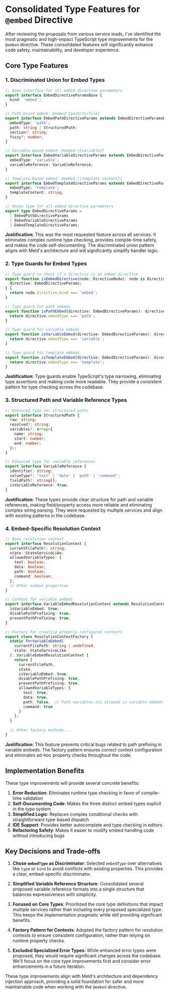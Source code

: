 # Consolidated Type Features for `@embed` Directive

After reviewing the proposals from various service leads, I've identified the most pragmatic and high-impact TypeScript type improvements for the `@embed` directive. These consolidated features will significantly enhance code safety, maintainability, and developer experience.

## Core Type Features

### 1. Discriminated Union for Embed Types

```typescript
// Base interface for all embed directive parameters
export interface EmbedDirectiveParamsBase {
  kind: 'embed';
}

// Path-based embed: @embed [path/to/file]
export interface EmbedPathDirectiveParams extends EmbedDirectiveParamsBase {
  embedType: 'path';
  path: string | StructuredPath;
  section?: string;
  fuzzy?: number;
}

// Variable-based embed: @embed {{variable}}
export interface EmbedVariableDirectiveParams extends EmbedDirectiveParamsBase {
  embedType: 'variable';
  variableReference: VariableReference;
}

// Template-based embed: @embed [[template content]]
export interface EmbedTemplateDirectiveParams extends EmbedDirectiveParamsBase {
  embedType: 'template';
  templateContent: string;
}

// Union type for all embed directive parameters
export type EmbedDirectiveParams = 
  | EmbedPathDirectiveParams 
  | EmbedVariableDirectiveParams 
  | EmbedTemplateDirectiveParams;
```

**Justification:** This was the most requested feature across all services. It eliminates complex runtime type checking, provides compile-time safety, and makes the code self-documenting. The discriminated union pattern aligns with Meld's architecture and will significantly simplify handler logic.

### 2. Type Guards for Embed Types

```typescript
// Type guard to check if a directive is an embed directive
export function isEmbedDirective(node: DirectiveNode): node is DirectiveNode & {
  directive: EmbedDirectiveParams;
} {
  return node.directive.kind === 'embed';
}

// Type guard for path embeds
export function isPathEmbed(directive: EmbedDirectiveParams): directive is EmbedPathDirectiveParams {
  return directive.embedType === 'path';
}

// Type guard for variable embeds
export function isVariableEmbed(directive: EmbedDirectiveParams): directive is EmbedVariableDirectiveParams {
  return directive.embedType === 'variable';
}

// Type guard for template embeds
export function isTemplateEmbed(directive: EmbedDirectiveParams): directive is EmbedTemplateDirectiveParams {
  return directive.embedType === 'template';
}
```

**Justification:** Type guards enable TypeScript's type narrowing, eliminating type assertions and making code more readable. They provide a consistent pattern for type checking across the codebase.

### 3. Structured Path and Variable Reference Types

```typescript
// Enhanced type for structured paths
export interface StructuredPath {
  raw: string;
  resolved?: string;
  variables?: Array<{
    name: string;
    start: number;
    end: number;
  }>;
}

// Enhanced type for variable references
export interface VariableReference {
  identifier: string;
  valueType?: 'text' | 'data' | 'path' | 'command';
  fieldPath?: string[];
  isVariableReference: true;
}
```

**Justification:** These types provide clear structure for path and variable references, making field/property access more reliable and eliminating complex string parsing. They were requested by multiple services and align with existing patterns in the codebase.

### 4. Embed-Specific Resolution Context

```typescript
// Base resolution context
export interface ResolutionContext {
  currentFilePath?: string;
  state: StateServiceLike;
  allowedVariableTypes: {
    text: boolean;
    data: boolean;
    path: boolean;
    command: boolean;
  };
  // Other common properties
}

// Context for variable embeds
export interface VariableEmbedResolutionContext extends ResolutionContext {
  isVariableEmbed: true;
  disablePathPrefixing: true;
  preventPathPrefixing: true;
}

// Factory for creating properly configured contexts
export class ResolutionContextFactory {
  static forVariableEmbed(
    currentFilePath: string | undefined,
    state: StateServiceLike
  ): VariableEmbedResolutionContext {
    return {
      currentFilePath,
      state,
      isVariableEmbed: true,
      disablePathPrefixing: true,
      preventPathPrefixing: true,
      allowedVariableTypes: {
        text: true,
        data: true,
        path: false,  // Path variables not allowed in variable embeds
        command: true
      }
    };
  }
  
  // Other factory methods...
}
```

**Justification:** This feature prevents critical bugs related to path prefixing in variable embeds. The factory pattern ensures correct context configuration and eliminates ad-hoc property checks throughout the code.

## Implementation Benefits

These type improvements will provide several concrete benefits:

1. **Error Reduction**: Eliminates runtime type checking in favor of compile-time validation
2. **Self-Documenting Code**: Makes the three distinct embed types explicit in the type system
3. **Simplified Logic**: Replaces complex conditional checks with straightforward type-based dispatch
4. **IDE Support**: Provides better autocomplete and type checking in editors
5. **Refactoring Safety**: Makes it easier to modify embed handling code without introducing bugs

## Key Decisions and Trade-offs

1. **Chose `embedType` as Discriminator**: Selected `embedType` over alternatives like `type` or `kind` to avoid conflicts with existing properties. This provides a clear, embed-specific discriminator.

2. **Simplified Variable Reference Structure**: Consolidated several proposed variable reference formats into a single structure that balances expressiveness with simplicity.

3. **Focused on Core Types**: Prioritized the core type definitions that impact multiple services rather than including every proposed specialized type. This keeps the implementation pragmatic while still providing significant benefits.

4. **Factory Pattern for Contexts**: Adopted the factory pattern for resolution contexts to ensure consistent configuration, rather than relying on runtime property checks.

5. **Excluded Specialized Error Types**: While enhanced error types were proposed, they would require significant changes across the codebase. We'll focus on the core type improvements first and consider error enhancements in a future iteration.

These type improvements align with Meld's architecture and dependency injection approach, providing a solid foundation for safer and more maintainable code when working with the `@embed` directive.
